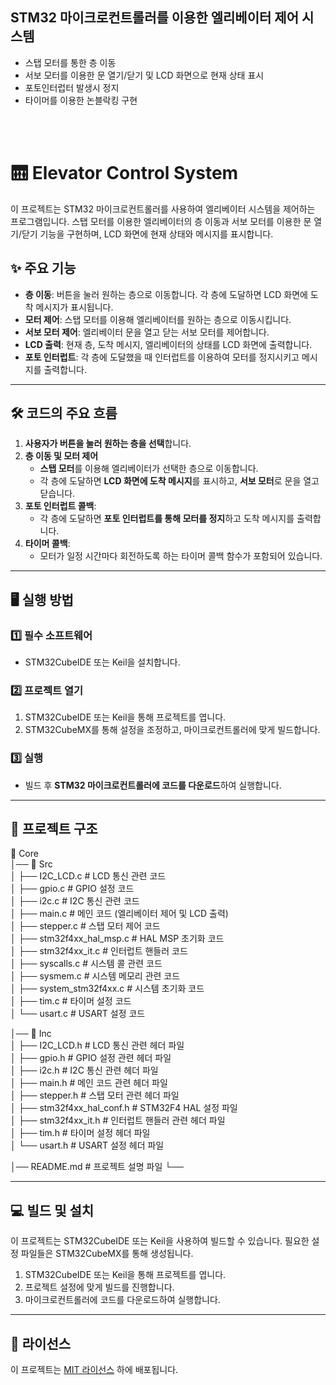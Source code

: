 <br><br>
## STM32 마이크로컨트롤러를 이용한 **엘리베이터 제어 시스템**<br>
- 스탭 모터를 통한 층 이동<br>
- 서보 모터를 이용한 문 열기/닫기 및 LCD 화면으로 현재 상태 표시<br>
- 포토인터럽터 발생시 정지<br>
- 타이머를 이용한 논블락킹 구현<br>

<br><br>

# 🛗 Elevator Control System

이 프로젝트는 STM32 마이크로컨트롤러를 사용하여 엘리베이터 시스템을 제어하는 프로그램입니다. 스탭 모터를 이용한 엘리베이터의 층 이동과 서보 모터를 이용한 문 열기/닫기 기능을 구현하며, LCD 화면에 현재 상태와 메시지를 표시합니다.

## ✨ 주요 기능
- **층 이동**: 버튼을 눌러 원하는 층으로 이동합니다. 각 층에 도달하면 LCD 화면에 도착 메시지가 표시됩니다.
- **모터 제어**: 스탭 모터를 이용해 엘리베이터를 원하는 층으로 이동시킵니다.
- **서보 모터 제어**: 엘리베이터 문을 열고 닫는 서보 모터를 제어합니다.
- **LCD 출력**: 현재 층, 도착 메시지, 엘리베이터의 상태를 LCD 화면에 출력합니다.
- **포토 인터럽트**: 각 층에 도달했을 때 인터럽트를 이용하여 모터를 정지시키고 메시지를 출력합니다.

---

## 🛠 코드의 주요 흐름

1. **사용자가 버튼을 눌러 원하는 층을 선택**합니다.
2. **층 이동 및 모터 제어**
   - **스탭 모터**를 이용해 엘리베이터가 선택한 층으로 이동합니다.
   - 각 층에 도달하면 **LCD 화면에 도착 메시지**를 표시하고, **서보 모터**로 문을 열고 닫습니다.
3. **포토 인터럽트 콜백**:
   - 각 층에 도달하면 **포토 인터럽트를 통해 모터를 정지**하고 도착 메시지를 출력합니다.
4. **타이머 콜백**:
   - 모터가 일정 시간마다 회전하도록 하는 타이머 콜백 함수가 포함되어 있습니다.

---

## 🖥 실행 방법

### 1️⃣ 필수 소프트웨어
- STM32CubeIDE 또는 Keil을 설치합니다.

### 2️⃣ 프로젝트 열기
1. STM32CubeIDE 또는 Keil을 통해 프로젝트를 엽니다.
2. STM32CubeMX를 통해 설정을 조정하고, 마이크로컨트롤러에 맞게 빌드합니다.

### 3️⃣ 실행
- 빌드 후 **STM32 마이크로컨트롤러에 코드를 다운로드**하여 실행합니다.

---

## 📂 프로젝트 구조

📂 Core  
│── 📂 Src  
│   ├── I2C_LCD.c                        # LCD 통신 관련 코드                
│   ├── gpio.c                           # GPIO 설정 코드                   
│   ├── i2c.c                            # I2C 통신 관련 코드                
│   ├── main.c                           # 메인 코드 (엘리베이터 제어 및 LCD 출력)  
│   ├── stepper.c                        # 스탭 모터 제어 코드               
│   ├── stm32f4xx_hal_msp.c              # HAL MSP 초기화 코드              
│   ├── stm32f4xx_it.c                   # 인터럽트 핸들러 코드             
│   ├── syscalls.c                       # 시스템 콜 관련 코드              
│   ├── sysmem.c                         # 시스템 메모리 관련 코드         
│   ├── system_stm32f4xx.c               # 시스템 초기화 코드              
│   ├── tim.c                            # 타이머 설정 코드                  
│   └── usart.c                          # USART 설정 코드                  

│── 📂 Inc  
│   ├── I2C_LCD.h                        # LCD 통신 관련 헤더 파일          
│   ├── gpio.h                           # GPIO 설정 관련 헤더 파일         
│   ├── i2c.h                            # I2C 통신 관련 헤더 파일          
│   ├── main.h                           # 메인 코드 관련 헤더 파일         
│   ├── stepper.h                        # 스탭 모터 관련 헤더 파일          
│   ├── stm32f4xx_hal_conf.h             # STM32F4 HAL 설정 파일             
│   ├── stm32f4xx_it.h                   # 인터럽트 핸들러 관련 헤더 파일  
│   ├── tim.h                            # 타이머 설정 헤더 파일             
│   └── usart.h                          # USART 설정 헤더 파일             

│── README.md                            # 프로젝트 설명 파일
└──

---

## 💻 빌드 및 설치

이 프로젝트는 STM32CubeIDE 또는 Keil을 사용하여 빌드할 수 있습니다. 필요한 설정 파일들은 STM32CubeMX를 통해 생성됩니다.

1. STM32CubeIDE 또는 Keil을 통해 프로젝트를 엽니다.
2. 프로젝트 설정에 맞게 빌드를 진행합니다.
3. 마이크로컨트롤러에 코드를 다운로드하여 실행합니다.

---

## 📜 라이선스

이 프로젝트는 [MIT 라이선스](LICENSE) 하에 배포됩니다.
